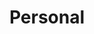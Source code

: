 ---
title: Personal
description: Usually I will share some personal updates in this category
image: header.jpg

# Badge style
style:
    background: "#2a9d8f"
    color: "#FFFFFF"
---